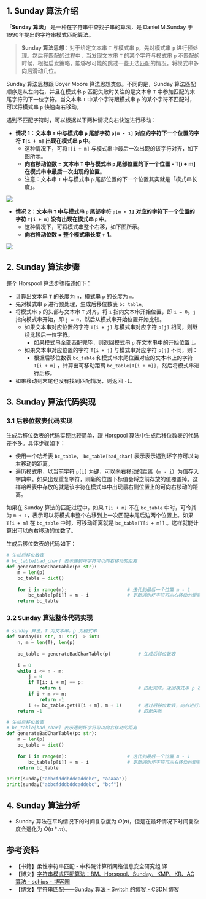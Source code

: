 ## 1. Sunday 算法介绍

**「Sunday 算法」** 是一种在字符串中查找子串的算法，是 Daniel M.Sunday 于1990年提出的字符串模式匹配算法。

> **Sunday 算法思想**：对于给定文本串 `T` 与模式串 `p`，先对模式串 `p` 进行预处理。然后在匹配的过程中，当发现文本串 `T` 的某个字符与模式串 `p` 不匹配的时候，根据启发策略，能够尽可能的跳过一些无法匹配的情况，将模式串多向后滑动几位。

Sunday 算法思想跟 Boyer Moore 算法思想类似。不同的是，Sunday 算法匹配顺序是从左向右，并且在模式串 `p` 匹配失败时关注的是文本串 `T` 中参加匹配的末尾字符的下一位字符。当文本串 `T` 中某个字符跟模式串 `p` 的某个字符不匹配时，可以将模式串 `p` 快速向右移动。

遇到不匹配字符时，可以根据以下两种情况向右快速进行移动：

- **情况 1：文本串 `T` 中与模式串 `p` 尾部字符 `p[m - 1]` 对应的字符下一个位置的字符 `T[i + m]` 出现在模式串 `p` 中**。
  - 这种情况下，可将`T[i + m]` 与模式串中最后一次出现的该字符对齐，如下图所示。
  - **向右移动位数 =  文本串 `T` 中与模式串 `p` 尾部位置的下一个位置 - T[i + m] 在模式串中最后一次出现的位置**。
  - 注意：文本串 `T` 中与模式串 `p` 尾部位置的下一个位置其实就是「模式串长度」。

![](https://qcdn.itcharge.cn/images/20220128165756.png)

- **情况 2：文本串 `T` 中与模式串 `p` 尾部字符 `p[m - 1]` 对应的字符下一个位置的字符 `T[i + m]` 没有出现在模式串 `p` 中**。
  - 这种情况下，可将模式串整个右移，如下图所示。
  - **向右移动位数 = 整个模式串长度 + 1**。

![](https://qcdn.itcharge.cn/images/20220128165811.png)

## 2. Sunday 算法步骤

整个 Horspool 算法步骤描述如下：

- 计算出文本串 `T` 的长度为 `n`，模式串 `p` 的长度为 `m`。
- 先对模式串 `p` 进行预处理，生成后移位数表 `bc_table`。
- 将模式串 `p` 的头部与文本串 `T` 对齐，将 `i` 指向文本串开始位置，即 `i = 0`。`j` 指向模式串开始，即 `j = 0`，然后从模式串开始位置开始比较。
  - 如果文本串对应位置的字符 `T[i + j]` 与模式串对应字符 `p[j]` 相同，则继续比较后一位字符。
    - 如果模式串全部匹配完毕，则返回模式串 `p` 在文本串中的开始位置 `i`。
  - 如果文本串对应位置的字符 `T[i + j]` 与模式串对应字符 `p[j]` 不同，则：
    - 根据后移位数表 `bc_table` 和模式串末尾位置对应的文本串上的字符 `T[i + m]` ，计算出可移动距离 `bc_table[T[i + m]]`，然后将模式串进行后移。
- 如果移动到末尾也没有找到匹配情况，则返回 `-1`。

## 3. Sunday 算法代码实现

### 3.1 后移位数表代码实现

生成后移位数表的代码实现比较简单，跟 Horspool 算法中生成后移位数表的代码差不多。具体步骤如下：

- 使用一个哈希表 `bc_table`， `bc_table[bad_char]` 表示表示遇到坏字符可以向右移动的距离。
- 遍历模式串，以当前字符 `p[i]` 为键，可以向右移动的距离（`m - i`）为值存入字典中。如果出现重复字符，则新的位置下标值会将之前存放的值覆盖掉。这样哈希表中存放的就是该字符在模式串中出现最右侧位置上的可向右移动的距离。

如果在 Sunday 算法的匹配过程中，如果 `T[i + m]` 不在 `bc_table` 中时，可令其为 `m + 1`，表示可以将模式串整个右移到上一次匹配末尾后边两个位置上。如果 `T[i + m]` 在 `bc_table` 中时，可移动距离就是 `bc_table[T[i + m]]` 。这样就能计算出可以向右移动的位数了。

生成后移位数表的代码如下：

```Python
# 生成后移位数表
# bc_table[bad_char] 表示遇到坏字符可以向右移动的距离
def generateBadCharTable(p: str):
    m = len(p)
    bc_table = dict()
    
    for i in range(m):                      # 迭代到最后一个位置 m - 1
        bc_table[p[i]] = m - i              # 更新遇到坏字符可向右移动的距离
    return bc_table
```

### 3.2 Sunday 算法整体代码实现

```Python
# sunday 算法，T 为文本串，p 为模式串
def sunday(T: str, p: str) -> int:
    n, m = len(T), len(p)
    
    bc_table = generateBadCharTable(p)          # 生成后移位数表
    
    i = 0
    while i <= n - m:
        j = 0
        if T[i: i + m] == p:
            return i                            # 匹配完成，返回模式串 p 在文本串 T 的位置
        if i + m >= n:
            return -1
        i += bc_table.get(T[i + m], m + 1)      # 通过后移位数表，向右进行进行快速移动
    return -1                                   # 匹配失败

# 生成后移位数表
# bc_table[bad_char] 表示遇到坏字符可以向右移动的距离
def generateBadCharTable(p: str):
    m = len(p)
    bc_table = dict()
    
    for i in range(m):                      # 迭代到最后一个位置 m - 1
        bc_table[p[i]] = m - i              # 更新遇到坏字符可向右移动的距离
    return bc_table

print(sunday("abbcfdddbddcaddebc", "aaaaa"))
print(sunday("abbcfdddbddcaddebc", "bcf"))
```

## 4. Sunday 算法分析

- Sunday 算法在平均情况下的时间复杂度为 $O(n)$，但是在最坏情况下时间复杂度会退化为 $O(n * m)$。

## 参考资料

- 【书籍】柔性字符串匹配 - 中科院计算所网络信息安全研究组 译
- 【博文】[字符串模式匹配算法：BM、Horspool、Sunday、KMP、KR、AC算法 - schips - 博客园](https://www.cnblogs.com/schips/p/11098041.html)
- 【博文】[字符串匹配——Sunday 算法 - Switch 的博客 - CSDN 博客](https://blog.csdn.net/q547550831/article/details/51860017)
